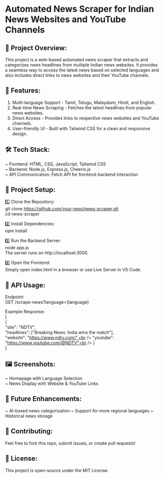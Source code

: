 # Automated News Scraper for Indian News Websites and YouTube Channels

## 📌 Project Overview:
This project is a web-based automated news scraper that extracts and categorizes news headlines from multiple Indian news websites. It provides a seamless way to access the latest news based on selected languages and also includes direct links to news websites and their YouTube channels.<br />

## 🚀 Features:
1. Multi-language Support - Tamil, Telugu, Malayalam, Hindi, and English.<br />
2. Real-time News Scraping - Fetches the latest headlines from popular news websites.<br />
3. Direct Access - Provides links to respective news websites and YouTube channels.<br />
4. User-friendly UI - Built with Tailwind CSS for a clean and responsive design.<br />

## 🛠️ Tech Stack:
~ Frontend: HTML, CSS, JavaScript, Tailwind CSS<br />
~ Backend: Node.js, Express.js, Cheerio.js<br />
~ API Communication: Fetch API for frontend-backend interaction<br />

## 📂 Project Setup:
1️⃣ Clone the Repository:<br />
git clone https://github.com/your-repo/news-scraper.git<br />
cd news-scraper<br />

2️⃣ Install Dependencies:<br />
npm install<br />

3️⃣ Run the Backend Server:<br />
node app.js<br />
The server runs on http://localhost:3000.<br />

4️⃣ Open the Frontend:<br />
Simply open index.html in a browser or use Live Server in VS Code.<br />

## 📡 API Usage:
Endpoint:<br />
GET /scrape-news?language={language}<br />

Example Response:<br />
[<br />
  {<br />
    "site": "NDTV",<br />
    "headlines": ["Breaking News: India wins the match"],<br />
    "website": "https://www.ndtv.com/",<br />
    "youtube": "https://www.youtube.com/@NDTV"<br />
  }<br />
]<br />

## 🖼️ Screenshots:
~ Homepage with Language Selection<br />
~ News Display with Website & YouTube Links<br />

## 🚀 Future Enhancements:
~ AI-based news categorization
~ Support for more regional languages
~ Historical news storage

## 🤝 Contributing:
Feel free to fork this repo, submit issues, or create pull requests!<br />

## 📜 License:
This project is open-source under the MIT License.
